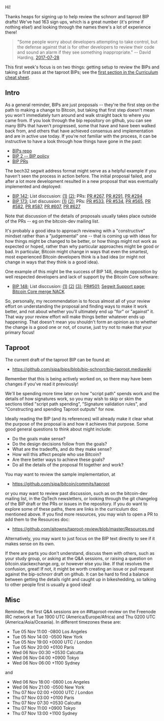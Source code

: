 Hi!

Thanks heaps for signing up to help review the schnorr and taproot BIP drafts! We've had 163 sign ups, which is a great number (it's prime if nothing else!) and looking through the names there's a lot of experience there!

> "Some people worry about developers attempting to take control, but the defense against that is for other developers to review their code and sound an alarm if they see something inappropriate." -- David Harding, [2017-07-28](https://dtrt.org/posts/minimum-majority-measure/)

This first week's focus is on two things: getting setup to review the BIPs and taking a first pass at the taproot BIPs; see the [first section in the Curriculum cheat sheet](https://github.com/ajtowns/taproot-review/blob/master/Curriculum.md#intro--taproot).

## Intro

As a general reminder, BIPs are just proposals -- they're the first step on the path to making a change to Bitcoin, but taking that first step doesn't mean you won't immediately turn around and walk straight back to where you came from. If you look through the bip repository on github, you can see many BIPs that haven't progressed, some that have and have been walked back from, and others that have achieved consensus and implementation and are in active use today. If you're not familiar with the process, it can be instructive to have a look through how things have gone in the past:

 * [BIPs repo](https://github.com/bitcoin/bips/)
 * [BIP 2 -- BIP policy](https://github.com/bitcoin/bips/blob/master/bip-0002.mediawiki)
 * [BIP PRs](https://github.com/bitcoin/bips/pulls?utf8=%E2%9C%93&q=is%3Apr)

The bech32 segwit address format might serve as a helpful example if you haven't seen the process in action before. The initial proposal failed, and after a lot more development resulted in a new proposal that was eventually implemented and deployed:

 * [BIP 142](https://github.com/bitcoin/bips/blob/master/bip-0142.mediawiki); List disccusion: [(1)](https://lists.linuxfoundation.org/pipermail/bitcoin-dev/2015-December/012095.html) [(2)](https://lists.linuxfoundation.org/pipermail/bitcoin-dev/2015-December/012136.html); PRs: [PR #267](https://github.com/bitcoin/bips/pull/267), [PR #291](https://github.com/bitcoin/bips/pull/291), [PR #294](https://github.com/bitcoin/bips/pull/294)
 * [BIP 173](https://github.com/bitcoin/bips/blob/master/bip-0173.mediawiki); List discussion: [(1)](https://lists.linuxfoundation.org/pipermail/bitcoin-dev/2017-March/013749.html) [(2)](https://lists.linuxfoundation.org/pipermail/bitcoin-dev/2017-May/014274.html); PRs: [PR #533](https://github.com/bitcoin/bips/pull/533), [PR #534](https://github.com/bitcoin/bips/pull/534), [PR #565](https://github.com/bitcoin/bips/pull/565), [PR #582](https://github.com/bitcoin/bips/pull/582), [PR #587](https://github.com/bitcoin/bips/pull/587), [PR #607](https://github.com/bitcoin/bips/pull/607), [PR #627](https://github.com/bitcoin/bips/pull/627)

Note that discussion of the details of proposals usually takes place outside of the PRs -- eg on the bitcoin-dev mailing list.

It's probably a good idea to approach reviewing with a "constructive" mindset rather than a "judgemental" one -- that is coming up with ideas for how things might be changed to be better, or how things might not work as expected or hoped, rather than why particular approaches might be good or bad. In particular, Bitcoin might change in ways that even the smartest, most experienced Bitcoin developers think is a bad idea (or might not change in ways that they think is a good idea).

One example of this might be the success of BIP 148, despite opposition by well respected developers and lack of support by the Bitcoin Core software:

 * [BIP 148](https://github.com/bitcoin/bips/blob/master/bip-0148.mediawiki); List disccusion: [(1)](https://lists.linuxfoundation.org/pipermail/bitcoin-dev/2017-March/013714.html) [(2)](https://lists.linuxfoundation.org/pipermail/bitcoin-dev/2017-April/014152.html) [(3)](https://lists.linuxfoundation.org/pipermail/bitcoin-dev/2017-May/014377.html); [PR#501](https://github.com/bitcoin/bips/pull/501); [Segwit Support page](https://en.bitcoin.it/wiki/Segwit_support); [Bitcoin Core merge NACK](https://github.com/bitcoin/bitcoin/pull/10442#issuecomment-305004154)

So, personally, my recommendation is to focus almost all of your review effort on understanding the proposal and finding ways to make it work better, and not about whether you'll ultimately end up "for" or "against" it. That way your review effort will make things better whatever ends up happening. That doesn't mean you shouldn't form an opinion as to whether the change is a good one or not, of course, just try not to make that your primary focus!

## Taproot

The current draft of the taproot BIP can be found at:

 * https://github.com/sipa/bips/blob/bip-schnorr/bip-taproot.mediawiki

Remember that this is being actively worked on, so there may have been changes if you've read it previously!

We'll be spending more time later on how "script path" spends work and the details of how signatures work, so you may wish to skip or skim the sections titled "script path spending", "Signature validation rules", and "Constructing and spending Taproot outputs" for now.

Ideally reading the BIP (and its references) will already make it clear what the purpose of the proposal is and how it achieves that purpose. Some good general questions to think about might include:

 * Do the goals make sense?
 * Do the design decisions follow from the goals?
 * What are the tradeoffs, and do they make sense?
 * How will this affect people who use Bitcoin?
 * Are there better ways to achieve these goals?
 * Do all the details of the proposal fit together and work?

You may want to review the sample implementation, at

 * https://github.com/sipa/bitcoin/commits/taproot

or you may want to review past discussion, such as on the bitcoin-dev mailing list, in the OpTech newsletters, or looking through the git changelog of the BIP draft or the PRs or issues in the repository. If you do want to explore some of these paths, there are links in the curriculum doc mentioned above. If you find more resources, you may wish to open a PR to add them to the Resources doc:

 * https://github.com/ajtowns/taproot-review/blob/master/Resources.md

Alternatively, you may want to just focus on the BIP text directly to see if it makes sense on its own.

If there are parts you don't understand, discuss them with others, such as your study group, or asking at the Q&A sessions, or raising a question on bitcoin.stackexchange.org, or however else you like. If that resolves the confusion, great! If not, it might be worth creating an issue or pull request against the bip-schnorr draft on github. It can be hard to find a balance between getting the details right and caught up in bikeshedding, so talking to other people first is usually a good idea!

## Misc

Reminder, the first Q&A sessions are on ##taproot-review on the Freenode IRC network at Tue 1900 UTC (America/Europe/Africa) and Thu 0200 UTC (America/Asia/Oceania). In different timezones these are:

 * Tue 05 Nov 11:00 -0800 Los Angeles
 * Tue 05 Nov 14:00 -0500 New York
 * Tue 05 Nov 19:00 +0000 UTC / London
 * Tue 05 Nov 20:00 +0100 Paris
 * Wed 06 Nov 00:30 +0530 Calcutta
 * Wed 06 Nov 04:00 +0900 Tokyo
 * Wed 06 Nov 06:00 +1100 Sydney

and

 * Wed 06 Nov 18:00 -0800 Los Angeles
 * Wed 06 Nov 21:00 -0500 New York
 * Thu 07 Nov 02:00 +0000 UTC / London
 * Thu 07 Nov 03:00 +0100 Paris
 * Thu 07 Nov 07:30 +0530 Calcutta
 * Thu 07 Nov 11:00 +0900 Tokyo
 * Thu 07 Nov 13:00 +1100 Sydney

